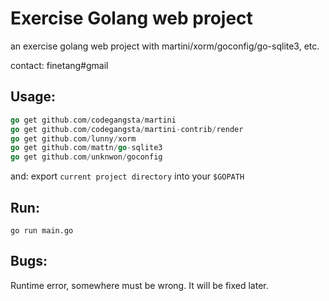 # Exercise Golang web project
an exercise golang web project with martini/xorm/goconfig/go-sqlite3, etc.

contact: finetang#gmail

## Usage:
~~~ go
go get github.com/codegangsta/martini
go get github.com/codegangsta/martini-contrib/render
go get github.com/lunny/xorm
go get github.com/mattn/go-sqlite3
go get github.com/unknwon/goconfig
~~~
and:
export `current project directory` into your `$GOPATH`

## Run:
~~~
go run main.go
~~~

## Bugs:
Runtime error, somewhere must be wrong.
It will be fixed later.
